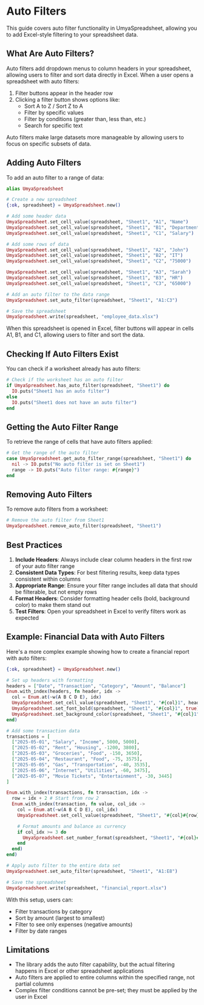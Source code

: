 # Auto Filters

This guide covers auto filter functionality in UmyaSpreadsheet, allowing you to add Excel-style filtering to your spreadsheet data.

## What Are Auto Filters?

Auto filters add dropdown menus to column headers in your spreadsheet, allowing users to filter and sort data directly in Excel. When a user opens a spreadsheet with auto filters:

1. Filter buttons appear in the header row
2. Clicking a filter button shows options like:
   - Sort A to Z / Sort Z to A
   - Filter by specific values
   - Filter by conditions (greater than, less than, etc.)
   - Search for specific text

Auto filters make large datasets more manageable by allowing users to focus on specific subsets of data.

## Adding Auto Filters

To add an auto filter to a range of data:

```elixir
alias UmyaSpreadsheet

# Create a new spreadsheet
{:ok, spreadsheet} = UmyaSpreadsheet.new()

# Add some header data
UmyaSpreadsheet.set_cell_value(spreadsheet, "Sheet1", "A1", "Name")
UmyaSpreadsheet.set_cell_value(spreadsheet, "Sheet1", "B1", "Department")
UmyaSpreadsheet.set_cell_value(spreadsheet, "Sheet1", "C1", "Salary")

# Add some rows of data
UmyaSpreadsheet.set_cell_value(spreadsheet, "Sheet1", "A2", "John")
UmyaSpreadsheet.set_cell_value(spreadsheet, "Sheet1", "B2", "IT")
UmyaSpreadsheet.set_cell_value(spreadsheet, "Sheet1", "C2", "75000")

UmyaSpreadsheet.set_cell_value(spreadsheet, "Sheet1", "A3", "Sarah")
UmyaSpreadsheet.set_cell_value(spreadsheet, "Sheet1", "B3", "HR")
UmyaSpreadsheet.set_cell_value(spreadsheet, "Sheet1", "C3", "65000")

# Add an auto filter to the data range
UmyaSpreadsheet.set_auto_filter(spreadsheet, "Sheet1", "A1:C3")

# Save the spreadsheet
UmyaSpreadsheet.write(spreadsheet, "employee_data.xlsx")
```

When this spreadsheet is opened in Excel, filter buttons will appear in cells A1, B1, and C1, allowing users to filter and sort the data.

## Checking If Auto Filters Exist

You can check if a worksheet already has auto filters:

```elixir
# Check if the worksheet has an auto filter
if UmyaSpreadsheet.has_auto_filter(spreadsheet, "Sheet1") do
  IO.puts("Sheet1 has an auto filter")
else
  IO.puts("Sheet1 does not have an auto filter")
end
```

## Getting the Auto Filter Range

To retrieve the range of cells that have auto filters applied:

```elixir
# Get the range of the auto filter
case UmyaSpreadsheet.get_auto_filter_range(spreadsheet, "Sheet1") do
  nil -> IO.puts("No auto filter is set on Sheet1")
  range -> IO.puts("Auto filter range: #{range}")
end
```

## Removing Auto Filters

To remove auto filters from a worksheet:

```elixir
# Remove the auto filter from Sheet1
UmyaSpreadsheet.remove_auto_filter(spreadsheet, "Sheet1")
```

## Best Practices

1. **Include Headers**: Always include clear column headers in the first row of your auto filter range
2. **Consistent Data Types**: For best filtering results, keep data types consistent within columns
3. **Appropriate Range**: Ensure your filter range includes all data that should be filterable, but not empty rows
4. **Format Headers**: Consider formatting header cells (bold, background color) to make them stand out
5. **Test Filters**: Open your spreadsheet in Excel to verify filters work as expected

## Example: Financial Data with Auto Filters

Here's a more complex example showing how to create a financial report with auto filters:

```elixir
{:ok, spreadsheet} = UmyaSpreadsheet.new()

# Set up headers with formatting
headers = ["Date", "Transaction", "Category", "Amount", "Balance"]
Enum.with_index(headers, fn header, idx ->
  col = Enum.at(~w(A B C D E), idx)
  UmyaSpreadsheet.set_cell_value(spreadsheet, "Sheet1", "#{col}1", header)
  UmyaSpreadsheet.set_font_bold(spreadsheet, "Sheet1", "#{col}1", true)
  UmyaSpreadsheet.set_background_color(spreadsheet, "Sheet1", "#{col}1", "DDEBF7")
end)

# Add some transaction data
transactions = [
  ["2025-05-01", "Salary", "Income", 5000, 5000],
  ["2025-05-02", "Rent", "Housing", -1200, 3800],
  ["2025-05-03", "Groceries", "Food", -150, 3650],
  ["2025-05-04", "Restaurant", "Food", -75, 3575],
  ["2025-05-05", "Gas", "Transportation", -40, 3535],
  ["2025-05-06", "Internet", "Utilities", -60, 3475],
  ["2025-05-07", "Movie Tickets", "Entertainment", -30, 3445]
]

Enum.with_index(transactions, fn transaction, idx ->
  row = idx + 2 # Start from row 2
  Enum.with_index(transaction, fn value, col_idx ->
    col = Enum.at(~w(A B C D E), col_idx)
    UmyaSpreadsheet.set_cell_value(spreadsheet, "Sheet1", "#{col}#{row}", value)

    # Format amounts and balance as currency
    if col_idx >= 3 do
      UmyaSpreadsheet.set_number_format(spreadsheet, "Sheet1", "#{col}#{row}", "$#,##0.00")
    end
  end)
end)

# Apply auto filter to the entire data set
UmyaSpreadsheet.set_auto_filter(spreadsheet, "Sheet1", "A1:E8")

# Save the spreadsheet
UmyaSpreadsheet.write(spreadsheet, "financial_report.xlsx")
```

With this setup, users can:
- Filter transactions by category
- Sort by amount (largest to smallest)
- Filter to see only expenses (negative amounts)
- Filter by date ranges

## Limitations

- The library adds the auto filter capability, but the actual filtering happens in Excel or other spreadsheet applications
- Auto filters are applied to entire columns within the specified range, not partial columns
- Complex filter conditions cannot be pre-set; they must be applied by the user in Excel
